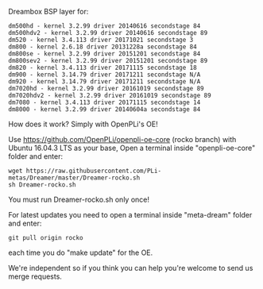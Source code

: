 Dreambox BSP layer for:
```
dm500hd - kernel 3.2.99 driver 20140616 secondstage 84
dm500hdv2 - kernel 3.2.99 driver 20140616 secondstage 89
dm520 - kernel 3.4.113 driver 20171021 secondstage 3
dm800 - kernel 2.6.18 driver 20131228a secondstage 84
dm800se - kernel 3.2.99 driver 20151201 secondstage 84
dm800sev2 - kernel 3.2.99 driver 20151201 secondstage 89
dm820 - kernel 3.4.113 driver 20171115 secondstage 18
dm900 - kernel 3.14.79 driver 20171211 secondstage N/A
dm920 - kernel 3.14.79 driver 20171211 secondstage N/A
dm7020hd - kernel 3.2.99 driver 20161019 secondstage 89
dm7020hdv2 - kernel 3.2.99 driver 20161019 secondstage 89
dm7080 - kernel 3.4.113 driver 20171115 secondstage 14
dm8000 - kernel 3.2.99 driver 20140604a secondstage 84
```
How does it work? Simply with OpenPLi's OE!

Use https://github.com/OpenPLi/openpli-oe-core (rocko branch) with Ubuntu 16.04.3 LTS as your base, Open a terminal inside "openpli-oe-core" folder and enter:
```
wget https://raw.githubusercontent.com/PLi-metas/Dreamer/master/Dreamer-rocko.sh
sh Dreamer-rocko.sh
```
You must run Dreamer-rocko.sh only once!

For latest updates you need to open a terminal inside "meta-dream" folder and enter:
```
git pull origin rocko
```
each time you do "make update" for the OE.

We're independent so if you think you can help you're welcome to send us merge requests.
